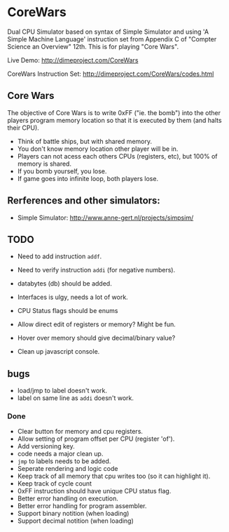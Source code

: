 # CoreWars

Dual CPU Simulator based on syntax of Simple Simulator and using 'A Simple Machine Language' instruction set from Appendix C of "Compter Science an Overview" 12th.  This is for playing "Core Wars".


Live Demo: http://dimeproject.com/CoreWars

CoreWars Instruction Set:  http://dimeproject.com/CoreWars/codes.html

## Core Wars

The objective of Core Wars is to write 0xFF ("ie. the bomb") into the other players program memory location so that it is executed by them (and halts their CPU).

* Think of battle ships, but with shared memory.
* You don't know memory location other player will be in.
* Players can not acess each others CPUs (registers, etc), but 100% of memory is shared.
* If you bomb yourself, you lose.
* If game goes into infinite loop, both players lose.


## Rerferences and other simulators: 
* Simple Simulator: http://www.anne-gert.nl/projects/simpsim/

## TODO
* Need to add instruction `addf`.
* Need to verify instruction `addi` (for negative numbers).
* databytes (db) should be added.

* Interfaces is ulgy, needs a lot of work.
* CPU Status flags should be enums

* Allow direct edit of registers or memory?  Might be fun.
* Hover over memory should give decimal/binary value?

* Clean up javascript console.

## bugs
* load/jmp to label doesn't work.
* label on same line as `addi` doesn't work.

### Done
* Clear button for memory and cpu registers.
* Allow setting of program offset per CPU (register 'of').
* Add versioning key.
* code needs a major clean up.
* `jmp` to labels needs to be added.
* Seperate rendering and logic code
* Keep track of all memory that cpu writes too (so it can highlight it).
* Keep track of cycle count
* 0xFF instruction should have unique CPU status flag.
* Better error handling on execution.
* Better error handling for program assembler.
* Support binary notition (when loading)
* Support decimal notition (when loading)
